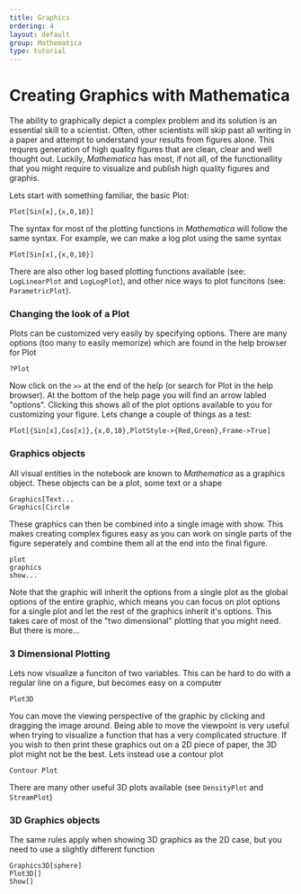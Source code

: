 ```yaml
---
title: Graphics
ordering: 4
layout: default
group: Mathematica
type: tutorial
---
```


# Creating Graphics with Mathematica

The ability to graphically depict a complex problem and its solution is an essential skill to a scientist.
Often, other scientists will skip past all writing in a paper and attempt to understand your results from figures alone.
This requres generation of high quality figures that are clean, clear and well thought out.
Luckily, *Mathematica* has most, if not all, of the functionallity that you might require to visualize and publish high quality figures and graphis.

Lets start with something familiar, the basic Plot:

```
Plot[Sin[x],{x,0,10}]
```

The syntax for most of the plotting functions in *Mathematica* will follow the same syntax.
For example, we can make a log plot using the same syntax

```
Plot[Sin[x],{x,0,10}]
```

There are also other log based plotting functions available (see: `LogLinearPlot` and `LogLogPlot`), and other nice ways to plot funcitons (see: `ParametricPlot`).

### Changing the look of a Plot

Plots can be customized very easily by specifying options.
There are many options (too many to easily memorize) which are found in the help browser for Plot

```
?Plot
```

Now click on the `>>` at the end of the help (or search for Plot in the help browser).
At the bottom of the help page you will find an arrow labled "options".
Clicking this shows all of the plot options available to you for customizing your figure.
Lets change a couple of things as a test:

```
Plot[{Sin[x],Cos[x]},{x,0,10},PlotStyle->{Red,Green},Frame->True]
```

### Graphics objects

All visual entities in the notebook are known to *Mathematica* as a graphics object.
These objects can be a plot, some text or a shape

```
Graphics[Text...
Graphics[Circle
```


These graphics can then be combined into a single image with show. 
This makes creating complex figures easy as you can work on single parts of the figure seperately and combine them all at the end into the final figure.

```
plot
graphics
show...
```

Note that the graphic will inherit the options from a single plot as the global options of the entire graphic, which means you can focus on plot options for a single plot and let the rest of the graphics inherit it's options.
This takes care of most of the "two dimensional" plotting that you might need. 
But there is more...

### 3 Dimensional Plotting

Lets now visualize a funciton of two variables. 
This can be hard to do with a regular line on a figure, but becomes easy on a computer

```
Plot3D
```

You can move the viewing perspective of the graphic by clicking and dragging the image around.
Being able to move the viewpoint is very useful when trying to visualize a function that has a very complicated structure.
If you wish to then print these graphics out on a 2D piece of paper, the 3D plot might not be the best.
Lets instead use a contour plot

```
Contour Plot
```

There are many other useful 3D plots available (see `DensityPlot` and `StreamPlot`)

### 3D Graphics objects

The same rules apply when showing 3D graphics as the 2D case, but you need to use a slightly different function

```
Graphics3D[sphere]
Plot3D[]
Show[]
```


